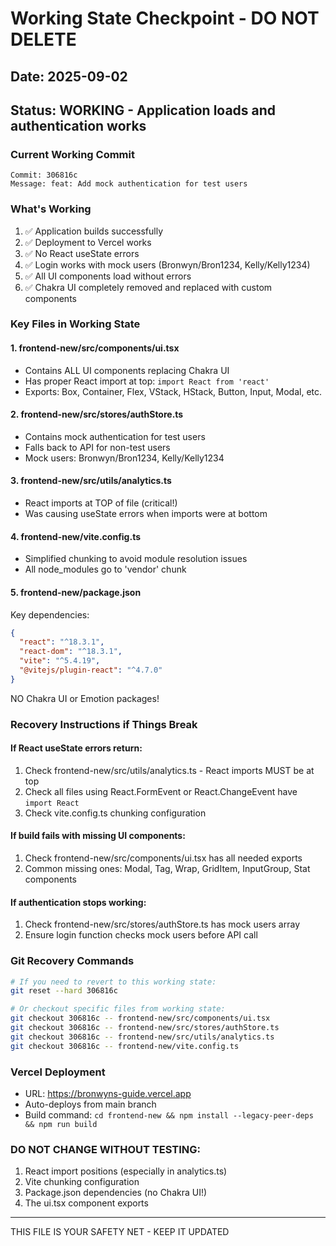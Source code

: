 # Working State Checkpoint - DO NOT DELETE
## Date: 2025-09-02
## Status: WORKING - Application loads and authentication works

### Current Working Commit
```
Commit: 306816c
Message: feat: Add mock authentication for test users
```

### What's Working
1. ✅ Application builds successfully
2. ✅ Deployment to Vercel works
3. ✅ No React useState errors
4. ✅ Login works with mock users (Bronwyn/Bron1234, Kelly/Kelly1234)
5. ✅ All UI components load without errors
6. ✅ Chakra UI completely removed and replaced with custom components

### Key Files in Working State

#### 1. frontend-new/src/components/ui.tsx
- Contains ALL UI components replacing Chakra UI
- Has proper React import at top: `import React from 'react'`
- Exports: Box, Container, Flex, VStack, HStack, Button, Input, Modal, etc.

#### 2. frontend-new/src/stores/authStore.ts
- Contains mock authentication for test users
- Falls back to API for non-test users
- Mock users: Bronwyn/Bron1234, Kelly/Kelly1234

#### 3. frontend-new/src/utils/analytics.ts
- React imports at TOP of file (critical!)
- Was causing useState errors when imports were at bottom

#### 4. frontend-new/vite.config.ts
- Simplified chunking to avoid module resolution issues
- All node_modules go to 'vendor' chunk

#### 5. frontend-new/package.json
Key dependencies:
```json
{
  "react": "^18.3.1",
  "react-dom": "^18.3.1",
  "vite": "^5.4.19",
  "@vitejs/plugin-react": "^4.7.0"
}
```
NO Chakra UI or Emotion packages!

### Recovery Instructions if Things Break

#### If React useState errors return:
1. Check frontend-new/src/utils/analytics.ts - React imports MUST be at top
2. Check all files using React.FormEvent or React.ChangeEvent have `import React`
3. Check vite.config.ts chunking configuration

#### If build fails with missing UI components:
1. Check frontend-new/src/components/ui.tsx has all needed exports
2. Common missing ones: Modal, Tag, Wrap, GridItem, InputGroup, Stat components

#### If authentication stops working:
1. Check frontend-new/src/stores/authStore.ts has mock users array
2. Ensure login function checks mock users before API call

### Git Recovery Commands
```bash
# If you need to revert to this working state:
git reset --hard 306816c

# Or checkout specific files from working state:
git checkout 306816c -- frontend-new/src/components/ui.tsx
git checkout 306816c -- frontend-new/src/stores/authStore.ts
git checkout 306816c -- frontend-new/src/utils/analytics.ts
git checkout 306816c -- frontend-new/vite.config.ts
```

### Vercel Deployment
- URL: https://bronwyns-guide.vercel.app
- Auto-deploys from main branch
- Build command: `cd frontend-new && npm install --legacy-peer-deps && npm run build`

### DO NOT CHANGE WITHOUT TESTING:
1. React import positions (especially in analytics.ts)
2. Vite chunking configuration
3. Package.json dependencies (no Chakra UI!)
4. The ui.tsx component exports

---
THIS FILE IS YOUR SAFETY NET - KEEP IT UPDATED